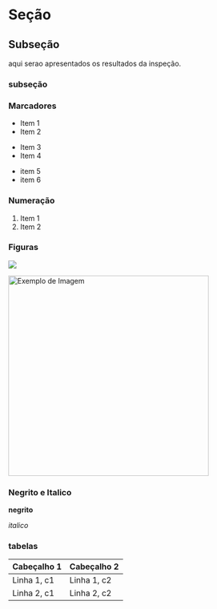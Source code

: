 # Seção

## Subseção
aqui serao apresentados os resultados da inspeção.
### subseção

### Marcadores
- Item 1
- Item 2
+ Item 3
+ Item 4
* item 5
* item 6

### Numeração
1. Item 1
2. Item 2

### Figuras
![](https://gqcanimes.com.br/wp-content/uploads/2024/08/satoro-gojo-personagem-popular-Jujutsu-Kaisen-1250x703.webp)

<img src="https://gqcanimes.com.br/wp-content/uploads/2024/08/satoro-gojo-personagem-popular-Jujutsu-Kaisen-1250x703.webp" alt="Exemplo de Imagem" width="400">

### Negrito e Italico
**negrito**

_italico_

### tabelas

| Cabeçalho 1 | Cabeçalho 2 |
|-------------|-------------|
| Linha 1, c1 | Linha 1, c2 |
| Linha 2, c1 | Linha 2, c2 |

